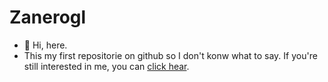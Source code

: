 # Zanerogl

- 👋 Hi, here.
- This my first repositorie on github so I don't konw what to say. If you're still interested in me, you can [click hear](https://zanerogl.github.io).


<!---
Zanerogl/Zanerogl is a ✨ special ✨ repository because its `README.md` (this file) appears on your GitHub profile.
You can click the Preview link to take a look at your changes.
- 👀 I’m interested in ...
- 🌱 I’m currently learning ...
- 💞️ I’m looking to collaborate on ...
- 📫 How to reach me ...
--->
